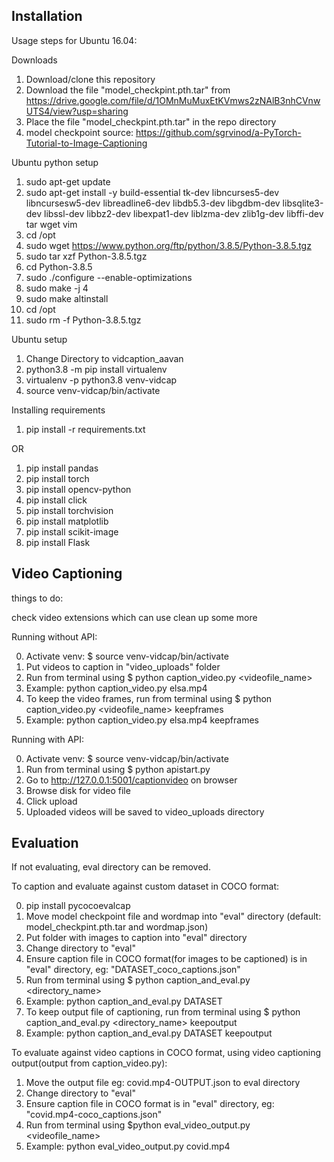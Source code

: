 ## Installation
Usage steps for Ubuntu 16.04:

Downloads
1. Download/clone this repository
2. Download the file "model_checkpint.pth.tar" from https://drive.google.com/file/d/1OMnMuMuxEtKVmws2zNAlB3nhCVnwUTS4/view?usp=sharing
3. Place the file "model_checkpint.pth.tar" in the repo directory
4. model checkpoint source: https://github.com/sgrvinod/a-PyTorch-Tutorial-to-Image-Captioning

Ubuntu python setup
1. sudo apt-get update
2. sudo apt-get install -y build-essential tk-dev libncurses5-dev libncursesw5-dev libreadline6-dev libdb5.3-dev libgdbm-dev libsqlite3-dev libssl-dev libbz2-dev libexpat1-dev liblzma-dev zlib1g-dev libffi-dev tar wget vim
3. cd /opt
4. sudo wget https://www.python.org/ftp/python/3.8.5/Python-3.8.5.tgz
5. sudo tar xzf Python-3.8.5.tgz
6. cd Python-3.8.5
7. sudo ./configure --enable-optimizations
8. sudo make -j 4
9. sudo make altinstall
10. cd /opt
11. sudo rm -f Python-3.8.5.tgz

Ubuntu setup
1. Change Directory to vidcaption_aavan
2. python3.8 -m pip install virtualenv
3. virtualenv -p python3.8 venv-vidcap
4. source venv-vidcap/bin/activate

Installing requirements
1. pip install -r requirements.txt

OR
1. pip install pandas
2. pip install torch
3. pip install opencv-python
4. pip install click
5. pip install torchvision
6. pip install matplotlib
7. pip install scikit-image
8. pip install Flask

## Video Captioning

things to do:

check video extensions which can use
clean up some more


Running without API:

0. Activate venv: $ source venv-vidcap/bin/activate
1. Put videos to caption in "video_uploads" folder
2. Run from terminal using $ python caption_video.py <videofile_name>
3. Example: python caption_video.py elsa.mp4 
4. To keep the video frames, run from terminal using $ python caption_video.py <videofile_name> keepframes
5. Example: python caption_video.py elsa.mp4 keepframes

Running with API:

0. Activate venv: $ source venv-vidcap/bin/activate
1. Run from terminal using $ python apistart.py 
2. Go to http://127.0.0.1:5001/captionvideo on browser
3. Browse disk for video file
4. Click upload
5. Uploaded videos will be saved to video_uploads directory

## Evaluation
If not evaluating, eval directory can be removed.

To caption and evaluate against custom dataset in COCO format:

0. pip install pycocoevalcap
1. Move model checkpoint file and wordmap into "eval" directory (default: model_checkpint.pth.tar and wordmap.json) 
2. Put folder with images to caption into "eval" directory
3. Change directory to "eval"
4. Ensure caption file in COCO format(for images to be captioned) is in "eval" directory, eg: "DATASET_coco_captions.json"
5. Run from terminal using $ python caption_and_eval.py <directory_name>
6. Example: python caption_and_eval.py DATASET
7. To keep output file of captioning, run from terminal using $ python caption_and_eval.py <directory_name> keepoutput
8. Example: python caption_and_eval.py DATASET keepoutput


To evaluate against video captions in COCO format, using video captioning output(output from caption_video.py):

1. Move the output file eg: covid.mp4-OUTPUT.json to eval directory
2. Change directory to "eval"
3. Ensure caption file in COCO format is in "eval" directory, eg: "covid.mp4-coco_captions.json"
4. Run from terminal using $python eval_video_output.py <videofile_name> 
5. Example: python eval_video_output.py covid.mp4

